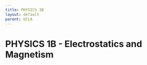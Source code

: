 ```yaml
---
title: PHYSICS 1B
layout: default
parent: UCLA
---
```


# PHYSICS 1B - Electrostatics and Magnetism
